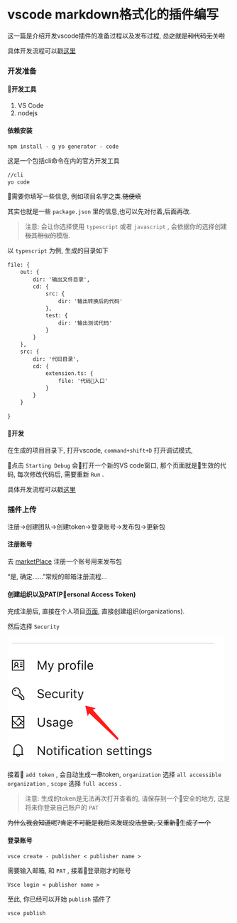 # vscode markdown格式化的插件编写

这一篇是介绍开发vscode插件的准备过程以及发布过程, ~~总之就是和代码无关啦~~

具体开发流程可以戳[这里]()

### 开发准备

#### 开发工具

1. VS Code
2. nodejs

#### 依赖安装

```
npm install - g yo generator - code
```

这是一个包括cli命令在内的官方开发工具

```
//cli
yo code
```

需要你填写一些信息, 例如项目名字之类.~~随便填~~

其实也就是一些 `package.json` 里的信息,也可以先对付着,后面再改.

> 注意: 会让你选择使用 `typescript` 或者 `javascript` , 会依据你的选择创建~~极其相似的~~模版.

以 `typescript` 为例, 生成的目录如下

    file: {
        out: {
            dir: '输出文件目录',
            cd: {
                src: {
                    dir: '输出转换后的代码'
                },
                test: {
                    dir: '输出测试代码'
                }
            }
        },
        src: {
            dir: '代码目录',
            cd: {
                extension.ts: {
                    file: '代码入口'
                }
            }
        }

    }

	

#### 开发

在生成的项目目录下, 打开vscode, `command+shift+D` 打开调试模式, 

点击 `Starting Debug` 会打开一个新的VS code窗口, 那个页面就是生效的代码, 每次修改代码后, 需要重新 `Run` .

具体开发流程可以戳[这里]()

### 插件上传

注册->创建团队->创建token->登录账号->发布包->更新包

#### 注册账号

去 [marketPlace](https://marketplace.visualstudio.com/) 注册一个账号用来发布包

“是, 确定......”常规的邮箱注册流程...

#### 创建组织以及PAT(Personal Access Token)

完成注册后, 直接在个人项目[页面](https://dev.azure.com), 直接创建组织(organizations).

然后选择 `Security` 

![img](../../img/2018112901.png)

接着 `add token` , 会自动生成一串token, `organization` 选择 `all accessible organization` , `scope` 选择 `full access` .

> 注意: 生成的token是无法再次打开查看的, 请保存到一个安全的地方, 这是将来你登录自己账户的 `PAT` 

~~为什么我会知道呢?肯定不可能是我后来发现没法登录, 又重新生成了一个~~

#### 登录账号

    vsce create - publisher < publisher name >

    
需要输入邮箱, 和 `PAT` , 接着登录刚才的账号

    Vsce login < publisher name >

至此, 你已经可以开始 `publish` 插件了

    vsce publish

